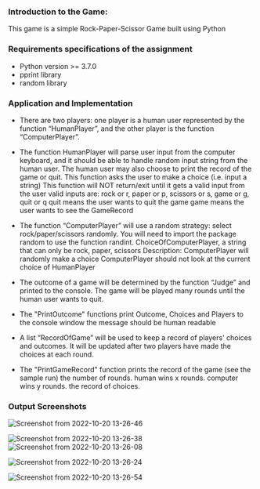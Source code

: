 ### Introduction to the Game:
This game is a simple Rock-Paper-Scissor Game built using Python

### Requirements specifications of the assignment
- Python version >= 3.7.0
- pprint library
- random library

### Application and Implementation

- There are two players: one player is a human user represented by the function
  “HumanPlayer”, and the other player is the function “ComputerPlayer”.


- The function HumanPlayer will parse user input from the computer keyboard, and it should
  be able to handle random input string from the human user. The human user may also
  choose to print the record of the game or quit.
  This function asks the user to make a choice (i.e. input a string)
        This function will NOT return/exit until it gets a valid input from the user
        valid inputs are: rock or r, paper or p, scissors or s, game or g, quit or q
        quit means the user wants to quit the game
        game means the user wants to see the GameRecord


- The function “ComputerPlayer” will use a random strategy: select rock/paper/scissors
  randomly. You will need to import the package random to use the function randint. 
  ChoiceOfComputerPlayer, a string that can only be rock, paper, scissors
    Description:
        ComputerPlayer will randomly make a choice
        ComputerPlayer should not look at the current choice of HumanPlayer


- The outcome of a game will be determined by the function “Judge” and printed to the
  console. The game will be played many rounds until the human user wants to quit.

- The "PrintOutcome" functions print Outcome, Choices and Players to the console window
        the message should be human readable


- A list “RecordOfGame” will be used to keep a record of players' choices and outcomes. It
  will be updated after two players have made the choices at each round.


- The "PrintGameRecord" function prints the record of the game (see the sample run)
        the number of rounds. human wins x rounds. computer wins y rounds.
        the record of choices.


### Output Screenshots


![Screenshot from 2022-10-20 13-26-46](https://user-images.githubusercontent.com/59412013/196890705-d536ab8d-3984-43b2-ac46-fb8c54fa8bd1.png)

![Screenshot from 2022-10-20 13-26-38](https://user-images.githubusercontent.com/59412013/196890750-aa14c22b-596d-4600-8173-1fc7f4376efd.png)
![Screenshot from 2022-10-20 13-26-08](https://user-images.githubusercontent.com/59412013/196890786-767097dc-ccba-4e6d-83b7-f6f82a4c0818.png)

![Screenshot from 2022-10-20 13-26-24](https://user-images.githubusercontent.com/59412013/196890763-766d9bf0-0288-4aa0-aa27-2093278d4309.png)

![Screenshot from 2022-10-20 13-26-54](https://user-images.githubusercontent.com/59412013/196890682-67858e96-fa14-4f07-9f8f-5b22c9c40098.png)



